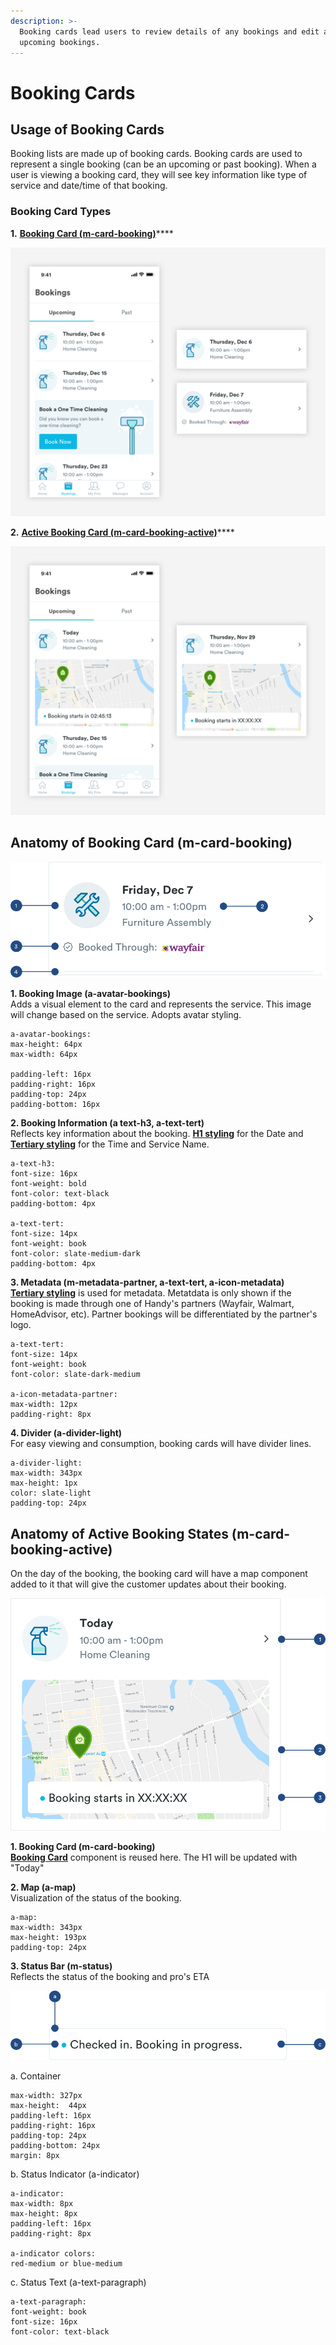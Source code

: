 ```yaml
---
description: >-
  Booking cards lead users to review details of any bookings and edit any
  upcoming bookings.
---
```


# Booking Cards

## Usage of Booking Cards

Booking lists are made up of booking cards. Booking cards are used to represent a single booking \(can be an upcoming or past booking\). When a user is viewing a booking card, they will see key information like type of service and date/time of that booking.

### Booking Card Types

**1.** [**Booking Card \(m-card-booking\)**](booking-cards.md#anatomy-of-booking-card-m-card-booking)\*\*\*\*

![](../../.gitbook/assets/booking-list.png)

**2.** [**Active Booking Card \(m-card-booking-active\)**](booking-cards.md#anatomy-of-active-booking-states-m-card-booking-active)\*\*\*\*

![](../../.gitbook/assets/active-booking-list.png)

## Anatomy of Booking Card \(m-card-booking\)

![](../../.gitbook/assets/booking-list_detail.png)

**1. Booking Image \(a-avatar-bookings\)**  
Adds a visual element to the card and represents the service. This image will change based on the service. Adopts avatar styling.

```text
a-avatar-bookings:
max-height: 64px
max-width: 64px

padding-left: 16px
padding-right: 16px
padding-top: 24px
padding-bottom: 16px
```

**2. Booking Information \(a text-h3, a-text-tert\)**  
Reflects key information about the booking. [**H1 styling**](../../brand-guidelines/typography-1/typography/#h1-style) for the Date and [**Tertiary styling**](../../brand-guidelines/typography-1/typography/#tertiary-styling) for the Time and Service Name.

```text
a-text-h3:
font-size: 16px
font-weight: bold
font-color: text-black
padding-bottom: 4px

a-text-tert:
font-size: 14px
font-weight: book
font-color: slate-medium-dark
padding-bottom: 4px
```

**3. Metadata \(m-metadata-partner, a-text-tert, a-icon-metadata\)**  
[**Tertiary styling**](../../brand-guidelines/typography-1/typography/#tertiary-styling) is used for metadata. Metatdata is only shown  if the booking is made through one of Handy's partners \(Wayfair, Walmart, HomeAdvisor, etc\). Partner bookings will be differentiated by the partner's logo. 

```text
a-text-tert:
font-size: 14px
font-weight: book
font-color: slate-dark-medium

a-icon-metadata-partner:
max-width: 12px
padding-right: 8px
```

**4. Divider \(a-divider-light\)**  
For easy viewing and consumption, booking cards will have divider lines.

```text
a-divider-light:
max-width: 343px
max-height: 1px
color: slate-light
padding-top: 24px
```

## Anatomy of Active Booking States \(m-card-booking-active\)

On the day of the booking, the booking card will have a map component added to it that will give the customer updates about their booking.

![](../../.gitbook/assets/active-booking-details.png)

**1. Booking Card \(m-card-booking\)**  
[**Booking Card**](booking-cards.md#anatomy-of-booking-card) component is reused here. The H1 will be updated with "Today"  

**2. Map \(a-map\)**  
Visualization of the status of the booking. 

```text
a-map:
max-width: 343px
max-height: 193px
padding-top: 24px
```

**3. Status Bar \(m-status\)**  
Reflects the status of the booking and pro's ETA

![](../../.gitbook/assets/status-details.png)

a. Container

```text
max-width: 327px
max-height:  44px
padding-left: 16px
padding-right: 16px
padding-top: 24px
padding-bottom: 24px
margin: 8px
```

b. Status Indicator \(a-indicator\)

```text
a-indicator:
max-width: 8px
max-height: 8px
padding-left: 16px
padding-right: 8px

a-indicator colors:
red-medium or blue-medium
```

c. Status Text \(a-text-paragraph\)

```text
a-text-paragraph:
font-weight: book
font-size: 16px
font-color: text-black
```


